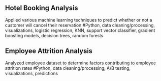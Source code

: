 ## Hotel Booking Analysis 

  Applied various machine learning techniques to predict whether or not a customer will cancel their reservation
  #Python, data cleaning/processing, visualizations, logistic regression, KNN, support vector classifier, gradient boosting models, decision trees, random forests

## Employee Attrition Analysis

  Analyzed employee dataset to determine factors contributing to employee attrition rates
  #Python, data cleaning/processing, A/B testing,  visualizations, predictions
